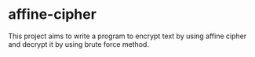 # affine-cipher

This project aims to write a program to encrypt text by using affine cipher and decrypt it by using brute force method.
